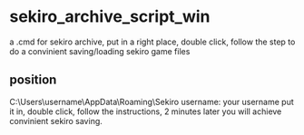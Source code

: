 # sekiro_archive_script_win
a .cmd for sekiro archive, put in a right place, double click, follow the step to do a convinient saving/loading sekiro game files
## position
C:\Users\username\AppData\Roaming\Sekiro
username: your username
put it in, double click, follow the instructions, 2 minutes later you will achieve convinient sekiro saving.
